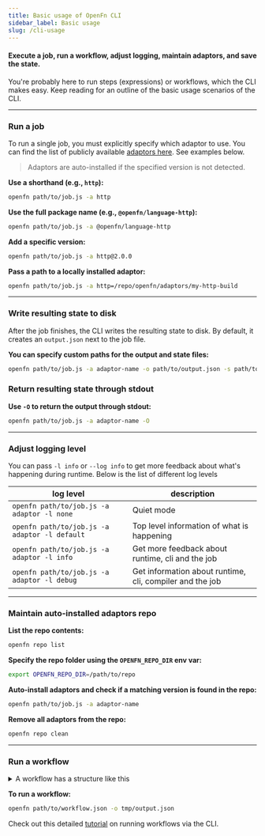 ```yaml
---
title: Basic usage of OpenFn CLI
sidebar_label: Basic usage
slug: /cli-usage
---
```


#### Execute a job, run a workflow, adjust logging, maintain adaptors, and save the state.

You're probably here to run steps (expressions) or workflows, which the CLI
makes easy. Keep reading for an outline of the basic usage scenarios of the CLI.

---

### Run a job

To run a single job, you must explicitly specify which adaptor to use. You can
find the list of publicly available [adaptors here](/adaptors). See examples
below.

> Adaptors are auto-installed if the specified version is not detected.

**Use a shorthand (e.g., `http`):**

```bash
openfn path/to/job.js -a http
```

**Use the full package name (e.g., `@openfn/language-http`):**

```bash
openfn path/to/job.js -a @openfn/language-http
```

**Add a specific version:**

```bash
openfn path/to/job.js -a http@2.0.0
```

**Pass a path to a locally installed adaptor:**

```bash
openfn path/to/job.js -a http=/repo/openfn/adaptors/my-http-build
```

---

### Write resulting state to disk

After the job finishes, the CLI writes the resulting state to disk. By default,
it creates an `output.json` next to the job file.

**You can specify custom paths for the output and state files:**

```bash
openfn path/to/job.js -a adaptor-name -o path/to/output.json -s path/to/state.json
```

### Return resulting state through stdout

**Use `-O` to return the output through stdout:**

```bash
openfn path/to/job.js -a adaptor-name -O
```

---

### Adjust logging level

You can pass `-l info` or `--log info` to get more feedback about what's
happening during runtime. Below is the list of different log levels

| log level                                     | description                                              |
| --------------------------------------------- | -------------------------------------------------------- |
| `openfn path/to/job.js -a adaptor -l none`    | Quiet mode                                               |
| `openfn path/to/job.js -a adaptor -l default` | Top level information of what is happening               |
| `openfn path/to/job.js -a adaptor -l info`    | Get more feedback about runtime, cli and the job         |
| `openfn path/to/job.js -a adaptor -l debug`   | Get information about runtime, cli, compiler and the job |

---

### Maintain auto-installed adaptors repo

**List the repo contents:**

```bash
openfn repo list
```

**Specify the repo folder using the `OPENFN_REPO_DIR` env var:**

```bash
export OPENFN_REPO_DIR=/path/to/repo
```

**Auto-install adaptors and check if a matching version is found in the repo:**

```bash
openfn path/to/job.js -a adaptor-name
```

**Remove all adaptors from the repo:**

```bash
openfn repo clean
```

---

### Run a workflow

<details>
  <summary>A workflow has a structure like this</summary>

```json
{
  "options": {
    "start": "a" // optionally specify the start node (defaults to steps[0])
  },
  "workflows": {
    "steps": [
      {
        "id": "a",
        "expression": "fn((state) => state)", // code or a path
        "adaptor": "@openfn/language-common@1.75", // specifiy the adaptor to use (version optional)
        "state": {
          "data": {} // optionally pre-populate the data object (this will be overriden by keys in in previous state)
        },
        "configuration": {}, // Use this to pass credentials
        "next": {
          // This object defines which steps to call next
          // All edges returning true will run
          // If there are no next edges, the workflow will end
          "b": true,
          "c": {
            "condition": "!state.error" // Note that this is an expression, not a function
          }
        }
      }
    ]
  }
}
```

</details>

**To run a workflow:**

```bash
openfn path/to/workflow.json -o tmp/output.json
```

Check out this detailed [tutorial](cli-walkthrough#7-running-workflows) on
running workflows via the CLI.
